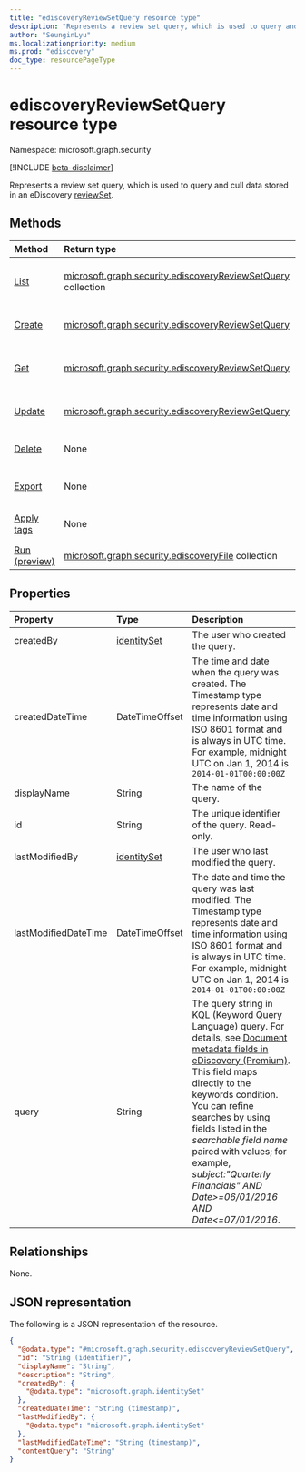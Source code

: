 ```yaml
---
title: "ediscoveryReviewSetQuery resource type"
description: "Represents a review set query, which is used to query and cull data stored in an eDiscovery reviewSet."
author: "SeunginLyu"
ms.localizationpriority: medium
ms.prod: "ediscovery"
doc_type: resourcePageType
---
```


# ediscoveryReviewSetQuery resource type

Namespace: microsoft.graph.security

[!INCLUDE [beta-disclaimer](../../includes/beta-disclaimer.md)]

Represents a review set query, which is used to query and cull data stored in an eDiscovery [reviewSet](security-ediscoveryreviewset.md).

## Methods
|Method|Return type|Description|
|:---|:---|:---|
|[List](../api/security-ediscoveryreviewset-list-queries.md)|[microsoft.graph.security.ediscoveryReviewSetQuery](../resources/security-ediscoveryreviewsetquery.md) collection|Get a list of the [ediscoveryReviewSetQuery](../resources/security-ediscoveryreviewsetquery.md) objects and their properties.|
|[Create](../api/security-ediscoveryreviewset-post-queries.md)|[microsoft.graph.security.ediscoveryReviewSetQuery](../resources/security-ediscoveryreviewsetquery.md)|Create a new [ediscoveryReviewSetQuery](../resources/security-ediscoveryreviewsetquery.md) object.|
|[Get](../api/security-ediscoveryreviewsetquery-get.md)|[microsoft.graph.security.ediscoveryReviewSetQuery](../resources/security-ediscoveryreviewsetquery.md)|Read the properties and relationships of an [ediscoveryReviewSetQuery](../resources/security-ediscoveryreviewsetquery.md) object.|
|[Update](../api/security-ediscoveryreviewsetquery-update.md)|[microsoft.graph.security.ediscoveryReviewSetQuery](../resources/security-ediscoveryreviewsetquery.md)|Update the properties of an [ediscoveryReviewSetQuery](../resources/security-ediscoveryreviewsetquery.md) object.|
|[Delete](../api/security-ediscoveryreviewset-delete-queries.md)|None|Delete an [ediscoveryReviewSetQuery](../resources/security-ediscoveryreviewsetquery.md) object.|
|[Export](../api/security-ediscoveryreviewsetquery-export.md)|None|Export documents that match the specified query from a review set.|
|[Apply tags](../api/security-ediscoveryreviewsetquery-applytags.md)|None|Apply tags to documents that match the specified query.|
|[Run (preview)](../api/security-ediscoveryreviewsetquery-run.md)|[microsoft.graph.security.ediscoveryFile](../resources/security-ediscoveryfile.md) collection|Get files from the query.|

## Properties
|Property|Type|Description|
|:---|:---|:---|
| createdBy | [identitySet](/graph/api/resources/identityset) | The user who created the query. |
| createdDateTime |DateTimeOffset| The time and date when the query was created. The Timestamp type represents date and time information using ISO 8601 format and is always in UTC time. For example, midnight UTC on Jan 1, 2014 is `2014-01-01T00:00:00Z`|
| displayName | String | The name of the query.|
| id |String| The unique identifier of the query. Read-only.|
| lastModifiedBy | [identitySet](/graph/api/resources/identityset) | The user who last modified the query. |
| lastModifiedDateTime |DateTimeOffset | The date and time the query was last modified. The Timestamp type represents date and time information using ISO 8601 format and is always in UTC time. For example, midnight UTC on Jan 1, 2014 is `2014-01-01T00:00:00Z`|
| query | String | The query string in KQL (Keyword Query Language) query. For details, see [Document metadata fields in eDiscovery (Premium)](/microsoft-365/compliance/document-metadata-fields-in-advanced-ediscovery).  This field maps directly to the keywords condition.  You can refine searches by using fields listed in the *searchable field name* paired with values; for example, *subject:"Quarterly Financials" AND Date>=06/01/2016 AND Date<=07/01/2016*. |


## Relationships
None.

## JSON representation
The following is a JSON representation of the resource.
<!-- {
  "blockType": "resource",
  "keyProperty": "id",
  "@odata.type": "microsoft.graph.security.ediscoveryReviewSetQuery",
  "baseType": "microsoft.graph.security.ediscoverySearch",
  "openType": false
}
-->
``` json
{
  "@odata.type": "#microsoft.graph.security.ediscoveryReviewSetQuery",
  "id": "String (identifier)",
  "displayName": "String",
  "description": "String",
  "createdBy": {
    "@odata.type": "microsoft.graph.identitySet"
  },
  "createdDateTime": "String (timestamp)",
  "lastModifiedBy": {
    "@odata.type": "microsoft.graph.identitySet"
  },
  "lastModifiedDateTime": "String (timestamp)",
  "contentQuery": "String"
}
```

